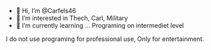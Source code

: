 - 👋 Hi, I’m @Carfels46
- 👀 I’m interested in Thech, Carl, Military
- 🌱 I’m currently learning ... Programing on intermediet level

I do not use programing for professional use, Only for entertainment.
